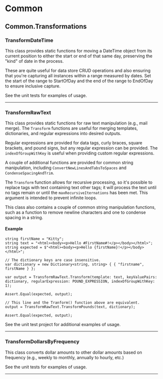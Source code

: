 # Common## Common.Transformations### TransformDateTimeThis class provides static functions for moving a DateTime object from its current position to either the start or end of that same day, preserving the "kind" of date in the process.These are quite useful for data store CRUD operations and also ensuring that you're capturing all instances within a range measured by dates. Set the start of the range to StartOfDay and the end of the range to EndOfDay to ensure inclusive capture.See the unit tests for examples of usage.---### TransformRawTextThis class provides static functions for raw text manipulation (e.g., mail merge). The `Transform` functions are useful for merging templates, dictionaries, and regular expressions into desired outputs.Regular expressions are provided for data tags, curly braces, square brackets, and pound signs, but any regular expression can be provided. The `indexOfGroupWithKey` is useful when providing custom regular expressions.A couple of additional functions are provided for common string manipulation, including `ConvertNewLinesAndTabsToSpaces` and `CondenseSpacingAndTrim`.The `Transform` function allows for recursive processing, so it's possible to replace tags with text containing text other tags; it will process the text until no tags remain or until the `maxRecursiveIternations` has been met. This argument is intended to prevent infinite loops.This class also contains a couple of common string manipulation functions, such as a function to remove newline characters and one to condense spacing in a string.#### Example```string firstName = "Kitty";string text = "<html><body><p>Hello #FirstName#!</p></body></html>";string expected = $"<html><body><p>Hello {firstName}!</p></body></html>";// The dictionary keys are case insensitive.var dictionary = new Dictionary<string, string> { { "firstname", firstName } };var output = TransformRawText.Transform(template: text, keyValuePairs: dictionary, regularExpression: POUND_EXPRESSION, indexOfGroupWithKey: 1);Assert.Equal(expected, output);// This line and the Tranform() function above are equivalent.output = TransformRawText.TransformPounds(text, dictionary);Assert.Equal(expected, output);```See the unit test project for additional examples of usage.---### TransformDollarsByFrequencyThis class converts dollar amounts to other dollar amounts based on frequency (e.g., weekly to monthly, annually to hourly, etc.)See the unit tests for examples of usage.---